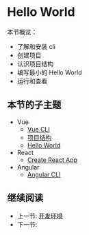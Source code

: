 # Hello World

本节概览：

+ 了解和安装 cli
+ 创建项目
+ 认识项目结构
+ 编写最小的 Hello World
+ 运行和查看

## 本节的子主题

+ Vue
  + [Vue CLI](./vue-cli.md)
  + [项目结构](./vra-vue.md)
  + [Hello World](./vue-hello-world.md)
+ React
  + [Create React App](./react-cli.md)
+ Angular
  + [Angular CLI](./angular-cli.md)

## 继续阅读

+ 上一节: [开发环境](../development-environment.md)
+ 下一节:
